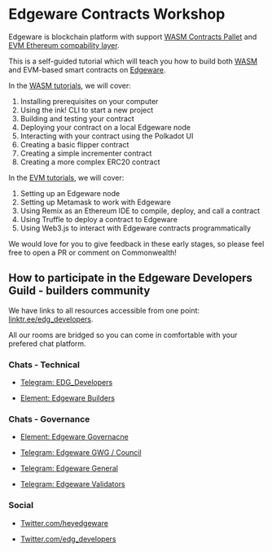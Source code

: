 # Edgeware Contracts Workshop

Edgeware is blockchain platform with support [WASM Contracts Pallet](https://docs.edgewa.re/edgeware-runtime/wasm) and [EVM Ethereum compability layer](https://docs.edgewa.re/edgeware-runtime/evm).

This is a self-guided tutorial which will teach you how to build both [WASM](https://webassembly.org/) and EVM-based smart contracts on [Edgeware](https://github.com/hicommonwealth/edgeware-node).

In the [WASM tutorials](0/introduction.md), we will cover:

1. Installing prerequisites on your computer
2. Using the ink! CLI to start a new project
3. Building and testing your contract
4. Deploying your contract on a local Edgeware node
5. Interacting with your contract using the Polkadot UI
6. Creating a basic flipper contract
7. Creating a simple incrementer contract
8. Creating a more complex ERC20 contract

In the [EVM tutorials](4/evm-introduction.md), we will cover:

1. Setting up an Edgeware node
2. Setting up Metamask to work with Edgeware
3. Using Remix as an Ethereum IDE to compile, deploy, and call a contract
4. Using Truffle to deploy a contract to Edgeware
5. Using Web3.js to interact with Edgeware contracts programmatically

We would love for you to give feedback in these early stages, so please feel free to open a PR or comment on Commonwealth!



## How to participate in the Edgeware Developers Guild - builders community

We have links to all resources accessible from one point: [linktr.ee/edg_developers](https://linktr.ee/edg_developers).

All our rooms are bridged so you can come in comfortable with your prefered chat platform.

### Chats - Technical

* [Telegram: EDG_Developers](https://t.me/edg_developers)

* [Element: Edgeware Builders](https://matrix.to/#/!ddnLMXyILAzUofbiMe:matrix.org?via=matrix.org&via=t2bot.io)

### Chats - Governance

* [Element: Edgeware Governacne](https://matrix.to/#/!LKKkaPSDCjOusugedQ:matrix.org?via=matrix.org&via=t2bot.io&via=decent.modular.im)

* [Telegram: Edgeware GWG / Council](https://t.me/EdgewareGWG)

* [Telegram: Edgeware General](https://t.me/heyedgeware)

* [Telegram: Edgeware Validators](https://t.me/EdgewareValidators)

### Social

* [Twitter.com/heyedgeware](https://twitter.com/heyedgeware)

* [Twitter.com/edg_developers](https://twitter.com/edg_developers)
